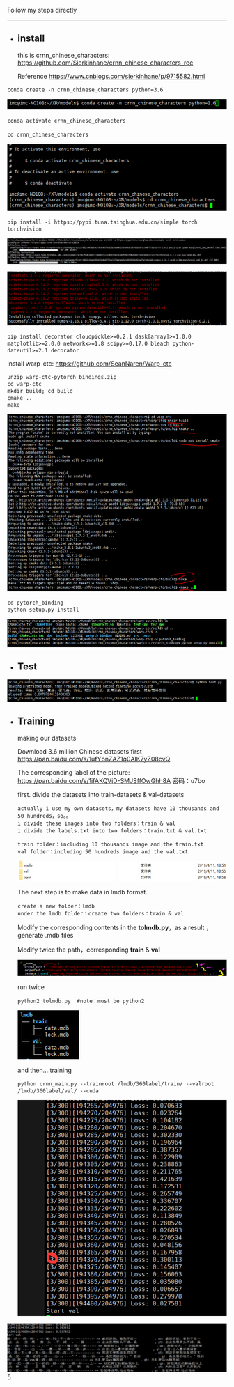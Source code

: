 Follow my steps directly

------

- ## install

  this is crnn_chinese_characters: https://github.com/Sierkinhane/crnn_chinese_characters_rec

  Reference  https://www.cnblogs.com/sierkinhane/p/9715582.html

```
conda create -n crnn_chinese_characters python=3.6
```

![1550935899380](img/1550935899380.png)

```
conda activate crnn_chinese_characters

cd crnn_chinese_characters
```

![1550935920835](img/1550935920835.png)

```
pip install -i https://pypi.tuna.tsinghua.edu.cn/simple torch torchvision
```

![1550935944000](img/1550935944000.png)

![1550935984024](img/1550935984024.png)

```
pip install decorator cloudpickle>=0.2.1 dask[array]>=1.0.0 matplotlib>=2.0.0 networkx>=1.8 scipy>=0.17.0 bleach python-dateutil>=2.1 decorator
```

install warp-ctc: https://github.com/SeanNaren/Warp-ctc

```
unzip warp-ctc-pytorch_bindings.zip
cd warp-ctc
mkdir build; cd build
cmake ..
make
```

![1550936068675](img/1550936068675.png)

```
cd pytorch_binding
python setup.py install
```

![1550936101874](img/1550936101874.png)

- ## Test

![1550936614872](img/1550936614872.png)

- ## Training

  making our datasets

   Download 3.6 million Chinese datasets first  <https://pan.baidu.com/s/1ufYbnZAZ1q0AlK7yZ08cvQ>

  The corresponding label of the picture: https://pan.baidu.com/s/1jfAKQVjD-SMJSffOwGhh8A 密码：u7bo

  first. divide the datasets into train-datasets & val-datasets

  ```
  actually i use my own datasets，my datasets have 10 thousands and 50 hundreds，so。。
  i divide these images into two folders：train & val
  i divide the labels.txt into two folders：train.txt & val.txt
  ```

  ```
  train folder：including 10 thousands image and the train.txt
  val folder：including 50 hundreds image and the val.txt
  ```

  ![1555052107277](img/1555052107277.png)

  The next step is to make data in lmdb format.

  ```
  create a new folder：lmdb
  under the lmdb folder：create two folders：train & val 
  ```

  Modify the corresponding contents in the **tolmdb.py**，as a result ，generate .mdb files

  Modify twice the path，corresponding **train** & **val**

  ![1555052789582](img/1555052789582.png)

  run twice

  ```
  python2 tolmdb.py  #note：must be python2
  ```

  ![1555052548976](img/1555052548976.png)

  and then....training

  ```
  python crnn_main.py --trainroot /lmdb/360label/train/ --valroot /lmdb/360label/val/ --cuda
  ```

  ![1550938449295](img/1550938449295.png)

![1550938459774](img/1550938459774.png)5
